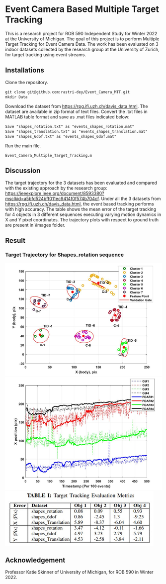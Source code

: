 # Event Camera Based Multiple Target Tracking
This is a research project for ROB 590 Independent Study for Winter 2022 at the University of Michigan. The goal of this project is to perform Multiple Target Tracking for Event Camera Data. The work has been evaluated on 3 indoor datasets collected by the research group at the University of Zurich, for target tracking using event streams. 
## Installations
Clone the repository.
```
git clone git@github.com:rastri-dey/Event_Camera_MTT.git
mkdir Data
```
Download the dataset from https://rpg.ifi.uzh.ch/davis_data.html.
The dataset are available in zip format of text files. Convert the .txt files in MATLAB table format and save as .mat files indicated below:
```
Save "shapes_rotation.txt" as "events_shapes_rotation.mat"
Save "shapes_translation.txt" as "events_shapes_translation.mat"
Save "shapes_6dof.txt" as "events_shapes_6dof.mat"
```
Run the main file.
```
Event_Camera_Multiple_Target_Tracking.m
```
## Discussion
The target trajectory for the 3 datasets has been evaluated and compared with the existing approach by the research group: https://ieeexplore.ieee.org/document/8593380?msclkid=a5bfd524bff011ec9414f0f574b704cf. Under all the 3 datasets from https://rpg.ifi.uzh.ch/davis_data.html, the event based tracking performs with high accuracy. The table shows the mean error of the target tracking for 4 objects in 3 different sequences executing varying motion dynamics in X and Y pixel coordinates. The trajectory plots with respect to ground truth are present in \images folder.
## Result
### Target Trajectory for Shapes_rotation sequence
![](images/Cluster_Track_ValGate.jpg)
![](images/GT_Traj_X_shapes_Rot.jpg)
![](images/Evaluation_Error_Table.jpg)

## Acknowledgement
Professor Katie Skinner of University of Michigan, for ROB 590 in Winter 2022.
